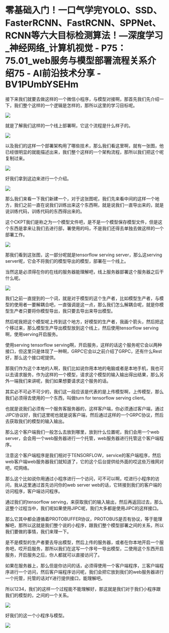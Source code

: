 # 零基础入门！一口气学完YOLO、SSD、FasterRCNN、FastRCNN、SPPNet、RCNN等六大目标检测算法！—深度学习_神经网络_计算机视觉 - P75：75.01_web服务与模型部署流程关系介绍75 - AI前沿技术分享 - BV1PUmbYSEHm

接下来我们就要去做这样的一个微信小程序，与模型对接啊，那首先我们先介绍一下，我们整个这样的一个逻辑是怎样的，那所以这里的学习目标呢。



![](img/1cc4b7ce5ceab5a880e723f04c6acf43_1.png)

就是了解我们这样的一个线上部署啊，它这个流程是什么样子的。

![](img/1cc4b7ce5ceab5a880e723f04c6acf43_3.png)

以及我们的这样一个部署架构用了哪些技术，那么我们看这里啊，就有一张图，他已经很明显的就能描述出来，我们整个这样的一个架构流程，那所以我们把这个呢复制过来。



![](img/1cc4b7ce5ceab5a880e723f04c6acf43_5.png)

好我们拿到这边来进行一个介绍。

![](img/1cc4b7ce5ceab5a880e723f04c6acf43_7.png)

那么我们来看一下我们新建一个，对于这张图呢，我们先来看中间的这样一个地方，我们之前一直在说我们训练出来这个东西啊，就是说我们一直导出来的，就是说训练代码，训练代码的东西得出来的。

这个CKPT我们是称之为一个模型文件吧，是不是一个模型保存模型文件，但是这个东西是拿来让我们去进行部，署使用的吗，不是我们还得去单独去做这样的一个部署工作。



![](img/1cc4b7ce5ceab5a880e723f04c6acf43_9.png)

那我们看到这张图，这一部分呢就是tensorflow serving server，那么这serving server呢，它会不将我们的模型导出的模型，部署在一个线上。

当然这是必须得在你的在线的服务器能理解吧，线上服务器部署这个服务器之后干什么呢。

![](img/1cc4b7ce5ceab5a880e723f04c6acf43_11.png)

我们之前一直提到的一个词，就是对于模型的这个生产者，比如模型生产者，与模型的使用者一要解耦合吧，一直强调是这一点，那么我们怎么解耦合呢，就是你模型生产者只要将你模型导出，我只要去导出来导出模型。

然后呢我把这个模型呢上传到这个地方，好模型的生产者，我画个箭头，然后把这个移过来，那么模型生产导出模型放到这个线上，然后使用tensorflow serving啊，使用serving开启服务。

使用serving tensorflow serving啊，开启服务，这样的话这个服务呢它会以两种接口，但这里只是体现了一种啊，GRPC它会以之前介绍了GRPC，还有什么Rest好，那么这个接口呢提供。

那我们作为这个本地的人啊，我们比如说你用本地的电脑或者是本地手机，我也可以去请求服务，作为这样的一个模型，请求这个模型的输入输出得出结果，那么另外一端我们来讲呢，我们如果想要请求这个服务的话。

其实必不可必不可少的，我们这一段应该是代表的是上传模型啊，上传模型，那么我们必须得去使用的一个东西，叫做turn for tensorflow serving client。

也就是说我们必须有一个服务客服务器的，这样客户端，你必须通过客户端，通过JIPC协议好，我们这里呢也就是说客户端，然后通过这样的一个GRPC协议，然后去获取我们的模型的输入输出。

那么这个客户端我们一般怎么去放到哪里，放到什么位置呢，我们会用一个web server，会会用一个web服务器进行一个托管，web服务器进行托管这个客户端程序。

注意这个客户端程序是我们相对于TENSORFLOW，service的客户端程序，然后web客户端web服务器我们就知道了，它的这个后台提供给外面的哎这些万维网对吧，哎网络。

那么这个比如说你用通过小程序进行一个访问，可不可以啊，哎进行小程序的访问，我从这里通过首先访问你的web server web的话，它转接到我们的客户端的访问程序，客户端访问程序。

通过我们的tensorflow serving，来获取我们的输入输出，然后再返回过去，那么这整个过程当中，我们呢如果使用JIPC呢，我们大多都是使用JIPC的这样接口。

那么它其中都会遵循着PROTOBUFFER协议，PROTOBUS是否有协议，等于能理解吧，那所以这就是我们整个说的小程序，跟我们整个模型部署之间的关系，所以我们要做的事情，我们来理一下。

是不是模型的生产者要去导出模型，然后上传的服务器，或者在你本地开启一个服务吧，哎开启服务，那所以我们在这写一个序号一导出模型，二使用这个东西开启服务，开启服务之后，你人都就可以直接访问了。

如果在服务器上，那么但是你访问的话，必须得使用一个客户端程序，三客户端程序进行一个访问，然后客户端程序访问呢，我们会把它放到我们的web服务器进行一个托管，托管的话对Y进行提供接口，能理解吧。

所以1234，我们的这样一个过程能不能理解好，那这就是我们对于我们小程序跟我们的模型的，之间的一个关系。



![](img/1cc4b7ce5ceab5a880e723f04c6acf43_13.png)

好我们的这一个小程序与模型。

![](img/1cc4b7ce5ceab5a880e723f04c6acf43_15.png)